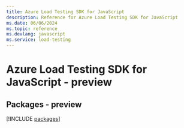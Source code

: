 ```yaml
---
title: Azure Load Testing SDK for JavaScript
description: Reference for Azure Load Testing SDK for JavaScript
ms.date: 06/06/2024
ms.topic: reference
ms.devlang: javascript
ms.service: load-testing
---
```

# Azure Load Testing SDK for JavaScript - preview
## Packages - preview
[!INCLUDE [packages](load-testing-index.md)]